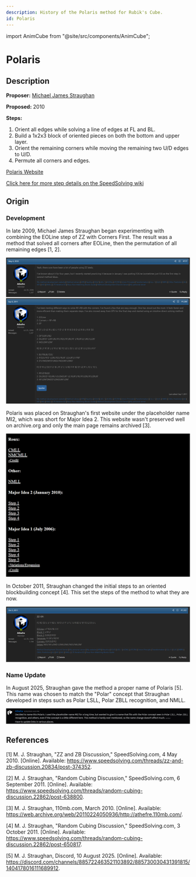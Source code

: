 ```yaml
---
description: History of the Polaris method for Rubik's Cube.
id: Polaris
---
```


import AnimCube from "@site/src/components/AnimCube";

# Polaris

<AnimCube params="config=../../ExhibitConfig.txt&facelets=wydwylywdwwyywydlddbddbddlddlddgddgddddooodddddddrdddd" width="400px" height="400px" />

## Description

**Proposer:** [Michael James Straughan](CubingContributors/MethodDevelopers.md#straughan-michael-james-athefre)

**Proposed:** 2010

**Steps:**

1. Orient all edges while solving a line of edges at FL and BL.
2. Build a 1x2x3 block of oriented pieces on both the bottom and upper layer.
3. Orient the remaining corners while moving the remaining two U/D edges to U/D.
4. Permute all corners and edges.

[Polaris Website](https://sites.google.com/site/athefre/3x3-methods/polaris)

[Click here for more step details on the SpeedSolving wiki](https://www.speedsolving.com/wiki/index.php/Polaris)

## Origin

### Development

In late 2009, Michael James Straughan began experimenting with combining the EOLine step of ZZ with Corners First. The result was a method that solved all corners after EOLine, then the permutation of all remaining edges [1, 2].

![](img/Polaris/Origin1.png)
![](img/Polaris/Origin2.png)

Polaris was placed on Straughan's first website under the placeholder name MI2, which was short for Major Idea 2. This website wasn't preserved well on archive.org and only the main page remains archived [3].

![](img/MI1/Site.png)

In October 2011, Straughan changed the initial steps to an oriented blockbuilding concept [4]. This set the steps of the method to what they are now.

![](img/Polaris/FinalSteps.png)

### Name Update

In August 2025, Straughan gave the method a proper name of Polaris [5]. This name was chosen to match the "Polar" concept that Straughan developed in steps such as Polar LSLL, Polar ZBLL recognition, and NMLL.

![](img/Polaris/NameUpdate.png)

## References

[1] M. J. Straughan, "ZZ and ZB Discussion," SpeedSolving.com, 4 May 2010. [Online]. Available: https://www.speedsolving.com/threads/zz-and-zb-discussion.20834/post-374352.

[2] M. J. Straughan, "Random Cubing Discussion," SpeedSolving.com, 6 September 2011. [Online]. Available: https://www.speedsolving.com/threads/random-cubing-discussion.22862/post-638800.

[3] M. J. Straughan, 110mb.com, March 2010. [Online]. Available: https://web.archive.org/web/20110224050936/http://athefre.110mb.com/.

[4] M. J. Straughan, "Random Cubing Discussion," SpeedSolving.com, 3 October 2011. [Online]. Available: https://www.speedsolving.com/threads/random-cubing-discussion.22862/post-650817.

[5] M. J. Straughan, Discord, 10 August 2025. [Online]. Available: https://discord.com/channels/885722463521103892/885730030431391815/1404178016111689912.
